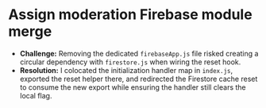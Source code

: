 # Assign moderation Firebase module merge

- **Challenge:** Removing the dedicated `firebaseApp.js` file risked creating a circular dependency with `firestore.js` when wiring the reset hook.
- **Resolution:** I colocated the initialization handler map in `index.js`, exported the reset helper there, and redirected the Firestore cache reset to consume the new export while ensuring the handler still clears the local flag.
